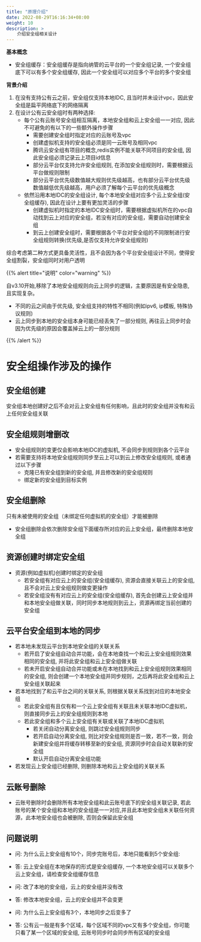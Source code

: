 ```yaml
---
title: "原理介绍"
date: 2022-08-29T16:16:34+08:00
weight: 10
description: >
    介绍安全组相关设计
---
```


**基本概念**

- 安全组缓存：安全组缓存是指向纳管的云平台的一个安全组记录, 一个安全组底下可以有多个安全组缓存, 因此一个安全组可以对应多个平台的多个安全组

**背景介绍**

1. 在没有支持公有云之前，安全组仅支持本地IDC, 且当时并未设计vpc，因此安全组是扁平网络底下的网络隔离
2. 在设计公有云安全组时有两种选择:
    - 每个公有云账号安全组相互隔离，本地安全组和云上安全组一一对应, 因此不可避免的有以下的一些额外操作步骤
        - 需要创建安全组时指定对应的云账号及vpc 
        - 创建虚拟机支持的安全组必须是同一云账号及相同vpc
        - 腾讯云安全组有项目的概念,redis实例不能关联不同项目的安全组, 因此安全组必须记录云上项目id信息
        - 部分云平台仅支持允许安全组规则, 在添加安全组规则时，需要根据云平台做规则限制
        - 部分云平台优先级数值越大规则优先级越高，也有部分云平台优先级数值越低优先级越高，用户必须了解每个云平台的优先级概念
    - 依然沿用本地IDC的安全组设计, 每个本地安全组对应多个云上安全组(安全组缓存), 因此在设计上要有更加灵活的步骤
        - 创建虚拟机时指定的本地IDC安全组时，需要根据虚拟机所在的vpc自动找到云上对应的安全组，若没有对应的安全组，需要自动创建安全组 
        - 到云上创建安全组时，需要根据各个平台对安全组的不同限制进行安全组规则转换(优先级,是否仅支持允许安全组规则)

综合考虑第二种方式更具备灵活性，且不会因为各个平台安全组设计不同，使得安全组割裂，安全组同时对用户透明

{{% alert title="说明" color="warning" %}}

自v3.10开始,移除了本地安全组规则向云上同步的逻辑，主要原因是有安全隐患, 且实现复杂。

- 不同的云之间由于优先级, 安全组支持的特性不相同(例如ipv6, ip模板, 特殊协议规则)
- 云上同步到本地的安全组本身可能已经丢失了一部分规则, 再往云上同步时会因为优先级的原因会覆盖掉云上的一部分规则

{{% /alert %}}


# 安全组操作涉及的操作

## 安全组创建

安全组本地创建好之后不会对云上安全组有任何影响，且此时的安全组并没有和云上任何安全组关联

## 安全组规则增删改

- 安全组规则的变更仅会影响本地IDC的虚拟机, 不会同步到规则到各个云平台
- 若需要支持将本地安全组规则同步至云上可以到云上修改安全组规则, 或者通过以下步骤
    - 克隆已有安全组到新的安全组, 并且修改新的安全组规则
    - 绑定新的安全组到目标实例


## 安全组删除

只有未被使用的安全组（未绑定任何虚拟机的安全组）才能被删除
- 安全组删除会依次删除安全组下面缓存所对应的云上安全组，最终删除本地安全组

## 资源创建时绑定安全组

- 资源(例如虚拟机)创建时绑定的安全组
    - 若安全组有对应云上的安全组(安全组缓存), 资源会直接关联云上的安全组, 且不会对云上安全组规则做变更操作
    - 若安全组没有有对应云上的安全组(安全组缓存), 首先会创建云上安全组并和本地安全组做关联，同时同步本地规则到云上，资源再绑定当前创建的安全组

## 云平台安全组到本地的同步

- 若本地未发现云平台到本地安全组的关联关系
    - 若开启了安全组自动合并功能，会在本地查找一个和云上安全组规则效果相同的安全组, 并将此安全组和云上安全组做关联
    - 若未开启安全组自动合并功能或未在本地找到和云上安全组规则效果相同的安全组, 则会创建一个本地安全组并同步规则，之后再将此安全组和云上安全组关联起来
- 若本地找到了和云平台之间的关联关系, 则根据关联关系找到对应的本地安全组
    - 若此安全组有且仅有和一个云上安全组有关联且未关联本地IDC虚拟机，则直接同步云上的安全组规则到本地
    - 若此安全组和多个云上安全组有关联或关联了本地IDC虚拟机
        - 若关闭自动分离安全组, 则跳过安全组规则同步
        - 若开启自动分离安全组, 则比对安全组规则是否一致，若不一致，则会新建安全组并将缓存转移至新的安全组, 资源同步时会自动关联新的安全组
        - 默认开启自动分离安全组功能
- 若发现云上安全组已经删除, 则删除本地和云上安全组的关联关系

## 云账号删除 

- 云账号删除时会删除所有本地安全组和此云账号底下的安全组关联记录, 若此账号的某个安全组和本地的安全组是一一对应,并且此本地安全组未关联任何资源，此本地安全组也会被删除, 否则会保留此安全组

## 问题说明

- 问: 为什么云上安全组有10个，同步完账号后，本地只能看到5个安全组:
- 答: 云上安全组在本地保存的形式是安全组缓存, 一个本地安全组可以关联多个云上安全组，请检查安全组缓存信息 

- 问: 改了本地的安全组，云上的安全组并没有改
- 答: 修改本地安全组，云上的安全组并不会变更

- 问: 为什么云上安全组有3个，本地同步之后变多了
- 答: 公有云一般是有多个区域，每个区域不同的vpc又有多个安全组，你可能只看了某一个区域的安全组, 云账号同步时会同步所有区域的安全组
